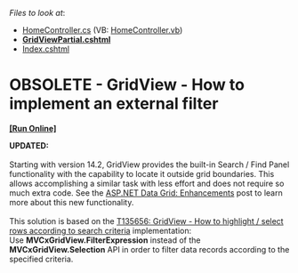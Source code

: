 <!-- default file list -->
*Files to look at*:

* [HomeController.cs](./CS/DXWebApplication1/Controllers/HomeController.cs) (VB: [HomeController.vb](./VB/DXWebApplication1/Controllers/HomeController.vb))
* **[GridViewPartial.cshtml](./CS/DXWebApplication1/Views/Home/GridViewPartial.cshtml)**
* [Index.cshtml](./CS/DXWebApplication1/Views/Home/Index.cshtml)
<!-- default file list end -->
# OBSOLETE - GridView - How to implement an external filter
<!-- run online -->
**[[Run Online]](https://codecentral.devexpress.com/t135980)**
<!-- run online end -->


<strong>UPDATED:<br /></strong><br />Starting with version 14.2, GridView provides the built-in Search / Find Panel functionality with the capability to locate it outside grid boundaries. This allows accomplishing a similar task with less effort and does not require so much extra code. See the <a href="https://community.devexpress.com/blogs/aspnet/archive/2014/11/19/asp-net-data-grid-enhancements-coming-soon-in-v14-2.aspx">ASP.NET Data Grid: Enhancements</a> post to learn more about this new functionality.<br /><br />This solution is based on the <a href="https://www.devexpress.com/Support/Center/p/T135656">T135656: GridView - How to highlight / select rows according to search criteria</a> implementation:<br />Use <strong>MVCxGridView.FilterExpression</strong> instead of the <strong>MVCxGridView.Selection</strong> API in order to filter data records according to the specified criteria.

<br/>


